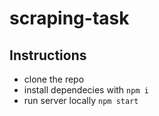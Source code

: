 # scraping-task

## Instructions

- clone the repo
- install dependecies with `npm i`
- run server locally `npm start`
